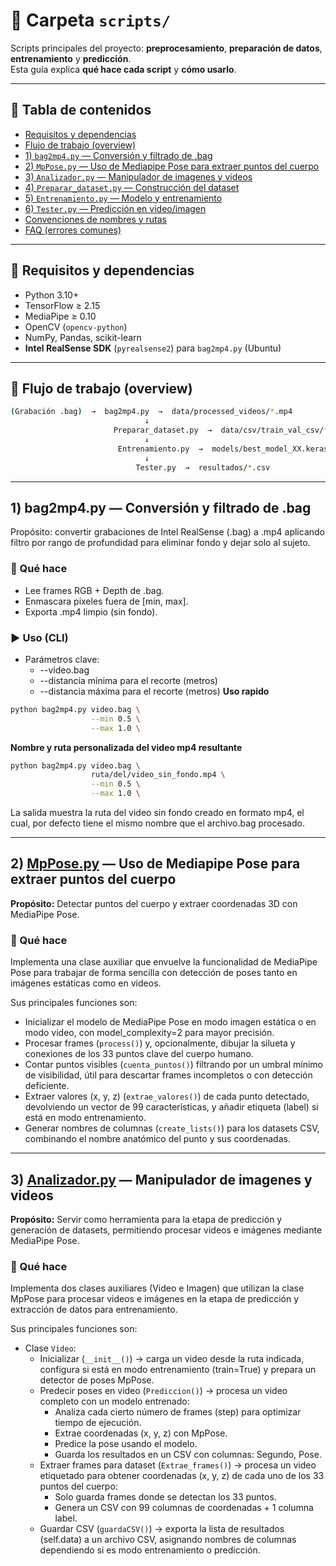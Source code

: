 # 🧩 Carpeta `scripts/`

Scripts principales del proyecto: **preprocesamiento**, **preparación de datos**, **entrenamiento** y **predicción**.  
Esta guía explica **qué hace cada script** y **cómo usarlo**.

---

## 📑 Tabla de contenidos
- [Requisitos y dependencias](#-requisitos-y-dependencias)
- [Flujo de trabajo (overview)](#-flujo-de-trabajo-overview)
- [1) `bag2mp4.py` — Conversión y filtrado de .bag](#1-bag2mp4py--conversión-y-filtrado-de-bag)
- [2) `MpPose.py` — Uso de Mediapipe Pose para extraer puntos del cuerpo](#2-mpposepy--uso-de-mediapipe-pose-para-extraer-puntos-del-cuerpo)
- [3) `Analizador.py` — Manipulador de imagenes y videos](#3-analizadorpy--manipulador-de-imagenes-y-videos)
- [4) `Preparar_dataset.py` — Construcción del dataset](#4-preparar_dataset.py--construcción-del-dataset)
- [5) `Entrenamiento.py` — Modelo y entrenamiento](#5-entrenamiento.py--modelo-y-entrenamiento)
- [6) `Tester.py` — Predicción en video/imagen](#6-tester.py--predicción-en-videoimagen)
- [Convenciones de nombres y rutas](#-convenciones-de-nombres-y-rutas)
- [FAQ (errores comunes)](#-faq-errores-comunes)

---

## 🔩 Requisitos y dependencias

- Python 3.10+
- TensorFlow ≥ 2.15
- MediaPipe ≥ 0.10
- OpenCV (`opencv-python`)
- NumPy, Pandas, scikit-learn
- **Intel RealSense SDK** (`pyrealsense2`) para `bag2mp4.py` (Ubuntu)
---
## 🧭 Flujo de trabajo (overview)
``` bash
(Grabación .bag)  →  bag2mp4.py  →  data/processed_videos/*.mp4
                              ↓
                       Preparar_dataset.py  →  data/csv/train_val_csv/*.csv, data/csv/test_csv/*.csv
                              ↓
                        Entrenamiento.py  →  models/best_model_XX.keras, models/mapeo_etiquetas.json
                              ↓
                            Tester.py  →  resultados/*.csv
```
---
## 1) bag2mp4.py — Conversión y filtrado de .bag
Propósito: convertir grabaciones de Intel RealSense (.bag) a .mp4 aplicando filtro por rango de profundidad para eliminar fondo y dejar solo al sujeto.
### 🧠 Qué hace
- Lee frames RGB + Depth de .bag.
- Enmascara pixeles fuera de [min, max].
- Exporta .mp4 limpio (sin fondo).
### ▶️ Uso (CLI)
- Parámetros clave:
  - --video.bag
  - --distancia mínima para el recorte (metros)
  - --distancia máxima para el recorte (metros)
**Uso rapido**
```bash
python bag2mp4.py video.bag \
                  --min 0.5 \
                  --max 1.0 \
```
**Nombre y ruta personalizada del video mp4 resultante**

```bash
python bag2mp4.py video.bag \
                  ruta/del/video_sin_fondo.mp4 \
                  --min 0.5 \
                  --max 1.0 \
```

La salida muestra la ruta del video sin fondo creado en formato mp4, el cual, por defecto tiene el mismo nombre que el archivo.bag procesado.

---

## 2) [MpPose.py](./MpPose.py) — Uso de Mediapipe Pose para extraer puntos del cuerpo

**Propósito:** Detectar puntos del cuerpo y extraer coordenadas 3D con MediaPipe Pose.
### 🧠 Qué hace
Implementa una clase auxiliar que envuelve la funcionalidad de MediaPipe Pose para trabajar de forma sencilla con detección de poses tanto en imágenes estáticas como en videos.

Sus principales funciones son:
  - Inicializar el modelo de MediaPipe Pose en modo imagen estática o en modo video, con model_complexity=2 para mayor precisión.
  - Procesar frames (`process()`) y, opcionalmente, dibujar la silueta y conexiones de los 33 puntos clave del cuerpo humano.
  - Contar puntos visibles (`cuenta_puntos()`) filtrando por un umbral mínimo de visibilidad, útil para descartar frames incompletos o con detección deficiente.
  - Extraer valores (x, y, z) (`extrae_valores()`) de cada punto detectado, devolviendo un vector de 99 características, y añadir etiqueta (label) si está en modo entrenamiento.
  - Generar nombres de columnas (`create_lists()`) para los datasets CSV, combinando el nombre anatómico del punto y sus coordenadas.
---
## 3) [Analizador.py](./Analizador.py) — Manipulador de imagenes y videos
**Propósito:** Servir como herramienta para la etapa de predicción y generación de datasets, permitiendo procesar videos e imágenes mediante MediaPipe Pose. 

### 🧠 Qué hace
Implementa dos clases auxiliares (Video e Imagen) que utilizan la clase MpPose para procesar videos e imágenes en la etapa de predicción y extracción de datos para entrenamiento.

Sus principales funciones son:
- Clase `Video`:
  - Inicializar (`__init__()`) → carga un video desde la ruta indicada, configura si está en modo entrenamiento (train=True) y prepara un detector de poses MpPose.
  - Predecir poses en video (`Prediccion()`) → procesa un video completo con un modelo entrenado:
    - Analiza cada cierto número de frames (step) para optimizar tiempo de ejecución.
    - Extrae coordenadas (x, y, z) con MpPose.
    - Predice la pose usando el modelo.
    - Guarda los resultados en un CSV con columnas: Segundo, Pose.
  - Extraer frames para dataset (`Extrae_frames()`) → procesa un video etiquetado para obtener coordenadas (x, y, z) de cada uno de los 33 puntos del cuerpo:
    - Solo guarda frames donde se detectan los 33 puntos.
    - Genera un CSV con 99 columnas de coordenadas + 1 columna label.
  - Guardar CSV (`guardaCSV()`) → exporta la lista de resultados (self.data) a un archivo CSV, asignando nombres de columnas dependiendo si es modo entrenamiento o predicción.
